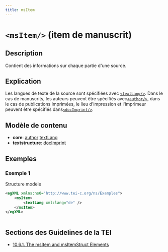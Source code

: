 ```yaml
---
title: msItem
---
```




# `<msItem/>` (item de manuscrit)

## Description

Contient des informations sur chaque partie d'une source.

## Explication

Les langues de texte de la source sont spécifiées avec [`<textLang/>`](textLang.md). Dans le cas de manuscrits, les auteurs peuvent être spécifiés avec[`<author/>`](author.md), dans le cas de publications imprimées, le lieu d'impression et l'imprimeur peuvent être spécifiés dans[`<docImprint/>`](docImprint.md).

## Modèle de contenu

- **core**: [author](author.md) [textLang](textLang.md)
- **textstructure**: [docImprint](docImprint.md)

## Exemples

### Exemple 1

Structure modèle

```xml
<egXML xmlns:ns0="http://www.tei-c.org/ns/Examples">
    <msItem>
        <textLang xml:lang="de" />
    </msItem>
</egXML>
               
```

## Sections des Guidelines de la TEI

- [10.6.1. The msItem and msItemStruct Elements](https://www.tei-c.org/release/doc/tei-p5-doc/en/html/MS.html#mscoit)